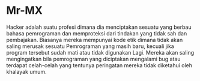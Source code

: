 # Mr-MX
Hacker adalah suatu profesi dimana dia menciptakan sesuatu yang berbau bahasa pemrograman dan memproteksi dari tindakan yang tidak sah dan pembajakan.  Biasanya mereka mempunyai kode etik dimana tidak akan saling merusak sesuatu Pemrograman yang masih baru, kecuali jika program tersebut sudah mati atau tidak digunakan Lagi.  Mereka akan saling mengingatkan bila pemrograman yang diciptakan mengalami bug atau terdapat celah-celah yang tentunya peringatan mereka tidak diketahui oleh khalayak umum.
